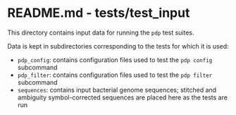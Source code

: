 # README.md - tests/test_input

This directory contains input data for running the `pdp` test suites.

Data is kept in subdirectories corresponding to the tests for which it is used:

- `pdp_config`: contains configuration files used to test the `pdp config` subcommand
- `pdp_filter`: contains configuration files used to test the `pdp filter` subcommand
- `sequences`: contains input bacterial genome sequences; stitched and ambiguity symbol-corrected sequences are placed here as the tests are run
